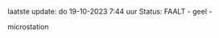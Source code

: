 laatste update: 
do 19-10-2023  7:44   uur 
Status: FAALT - geel - 
<div class="service Y">microstation</div>